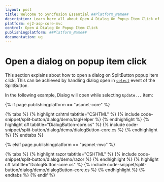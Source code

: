 ```yaml
---
layout: post
title: Welcome to Syncfusion Essential ##Platform_Name##
description: Learn here all about Open A Dialog On Popup Item Click of Syncfusion Essential ##Platform_Name## widgets based on HTML5 and jQuery.
platform: ej2-asp-core-mvc
control: Open A Dialog On Popup Item Click
publishingplatform: ##Platform_Name##
documentation: ug
---
```



# Open a dialog on popup item click

This section explains about how to open a dialog on SplitButton popup item click. This can be achieved by
handling dialog open in [`select`](https://help.syncfusion.com/cr/aspnetcore-js2/Syncfusion.EJ2.SplitButtons.SplitButton.html#Syncfusion_EJ2_SplitButtons_SplitButton_Select) event of the SplitButton.

In the following example, Dialog will open while selecting `Update...` item:

{% if page.publishingplatform == "aspnet-core" %}

{% tabs %}
{% highlight cshtml tabtitle="CSHTML" %}
{% include code-snippet/split-button/dialog/demo/tagHelper %}
{% endhighlight %}
{% highlight c# tabtitle="DialogButton-core.cs" %}
{% include code-snippet/split-button/dialog/demo/dialogButton-core.cs %}
{% endhighlight %}
{% endtabs %}

{% elsif page.publishingplatform == "aspnet-mvc" %}

{% tabs %}
{% highlight razor tabtitle="CSHTML" %}
{% include code-snippet/split-button/dialog/demo/razor %}
{% endhighlight %}
{% highlight c# tabtitle="DialogButton-core.cs" %}
{% include code-snippet/split-button/dialog/demo/dialogButton-core.cs %}
{% endhighlight %}
{% endtabs %}
{% endif %}

